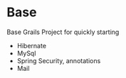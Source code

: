 # Base
Base Grails Project for quickly starting

* Hibernate
* MySql
* Spring Security, annotations
* Mail
